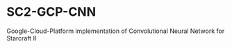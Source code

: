 # SC2-GCP-CNN
Google-Cloud-Platform implementation of Convolutional Neural Network for Starcraft II
